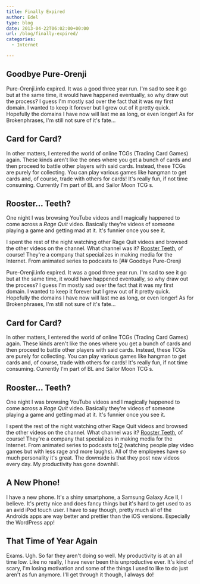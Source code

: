 ```yaml
---
title: Finally Expired
author: Edel
type: blog
date: 2013-04-22T06:02:00+00:00
url: /blog/finally-expired/
categories:
  - Internet

---
```

## Goodbye Pure-Orenji

Pure-Orenji.info expired. It was a good three year run. I'm sad to see it go but at the same time, it would have happened eventually, so why draw out the process? I guess I'm mostly sad over the fact that it was my first domain. I wanted to keep it forever but I grew out of it pretty quick. Hopefully the domains I have now will last me as long, or even longer! As for Brokenphrases, I'm still not sure of it's fate...

## Card for Card?

In other matters, I entered the world of online TCGs (Trading Card Games) again. These kinds aren't like the ones where you get a bunch of cards and then proceed to battle other players with said cards. Instead, these TCGs are purely for collecting. You can play various games like hangman to get cards and, of course, trade with others for cards! It's really fun, if not time consuming. Currently I'm part of BL and Sailor Moon TCG s.

## Rooster... Teeth?

One night I was browsing YouTube videos and I magically happened to come across a _Rage Quit_ video. Basically they're videos of someone playing a game and getting mad at it. It's funnier once you see it.

I spent the rest of the night watching other Rage Quit videos and browsed the other videos on the channel. What channel was it? [Rooster Teeth][1], of course! They're a company that specializes in making media for the Internet. From animated series to podcasts to [## Goodbye Pure-Orenji

Pure-Orenji.info expired. It was a good three year run. I'm sad to see it go but at the same time, it would have happened eventually, so why draw out the process? I guess I'm mostly sad over the fact that it was my first domain. I wanted to keep it forever but I grew out of it pretty quick. Hopefully the domains I have now will last me as long, or even longer! As for Brokenphrases, I'm still not sure of it's fate...

## Card for Card?

In other matters, I entered the world of online TCGs (Trading Card Games) again. These kinds aren't like the ones where you get a bunch of cards and then proceed to battle other players with said cards. Instead, these TCGs are purely for collecting. You can play various games like hangman to get cards and, of course, trade with others for cards! It's really fun, if not time consuming. Currently I'm part of BL and Sailor Moon TCG s.

## Rooster... Teeth?

One night I was browsing YouTube videos and I magically happened to come across a _Rage Quit_ video. Basically they're videos of someone playing a game and getting mad at it. It's funnier once you see it.

I spent the rest of the night watching other Rage Quit videos and browsed the other videos on the channel. What channel was it? [Rooster Teeth][1], of course! They're a company that specializes in making media for the Internet. From animated series to podcasts to][2] (watching people play video games but with less rage and more laughs). All of the employees have so much personality it's great. The downside is that they post new videos every day. My productivity has gone downhill.

## A New Phone!

I have a new phone. It's a shiny smartphone, a Samsung Galaxy Ace II, I believe. It's pretty nice and does fancy things but it's hard to get used to as an avid iPod touch user. I have to say though, pretty much all of the Androids apps are way better and prettier than the iOS versions. Especially the WordPress app!

## That Time of Year Again

Exams. Ugh. So far they aren't doing so well. My productivity is at an all time low. Like no really, I have never been this unproductive ever. It's kind of scary, I'm losing motivation and some of the things I used to like to do just aren't as fun anymore. I'll get through it though, I always do!




 [1]: http://youtube.com/roosterteeth
 [2]: http://youtube.com/letsplay
